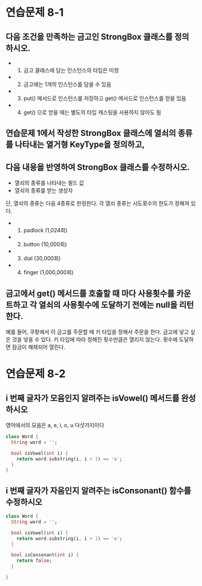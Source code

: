 # 연습문제 8-1

## 다음 조건을 만족하는 금고인 StrongBox 클래스를 정의하시오.

- 1. 금고 클래스에 담는 인스턴스의 타입은 미정
- 2. 금고에는 1개의 인스턴스를 담을 수 있음
- 3. put() 메서드로 인스턴스를 저장하고 get() 메서드로 인스턴스를 얻을 있음
- 4. get() 으로 얻을 때는 별도의 타입 캐스팅을 사용하지 않아도 됨

## 연습문제 1에서 작성한 StrongBox 클래스에 열쇠의 종류를 나타내는 열거형 KeyType을 정의하고,

## 다음 내용을 반영하여 StrongBox 클래스를 수정하시오.

- 열쇠의 종류를 나타내는 필드 값
- 열쇠의 종류를 받는 생성자

단, 열쇠의 종류는 다음 4종류로 한정한다. 각 열쇠 종류는 시도횟수의 한도가 정해져 있다.

- 1. padlock (1,024회)
- 2. button (10,000회)
- 3. dial (30,000회)
- 4. finger (1,000,000회)

## 금고에서 get() 메서드를 호출할 때 마다 사용횟수를 카운트하고 각 열쇠의 사용횟수에 도달하기 전에는 null을 리턴한다.
예를 들어, 쿠팡에서 이 금고를 주문할 때 키 타입을 정해서 주문을 한다.
금고에 넣고 싶은 것을 넣을 수 있다.
키 타입에 따라 정해진 횟수만큼은 열리지 않는다.
횟수에 도달하면 잠금이 해제되어 열린다.



# 연습문제 8-2

## i 번째 글자가 모음인지 알려주는 isVowel() 메서드를 완성하시오
영어에서의 모음은 a, e, i, o, u 다섯가지이다
```dart
class Word {
  String word = '';

  bool isVowel(int i) {
    return word.substring(i, i + 1) == 'a';
  }
}
```

## i 번째 글자가 자음인지 알려주는 isConsonant() 함수를 수정하시오
```dart
class Word {
  String word = '';

  bool isVowel(int i) {
    return word.substring(i, i + 1) == 'a';
  }

  bool isConsonant(int i) {
    return false;
  }

}
```